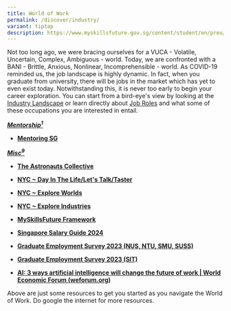 ```yaml
---
title: World of Work
permalink: /discover/industry/
variant: tiptap
description: https://www.myskillsfuture.gov.sg/content/student/en/preu/world-of-work/industry-landscape.html
---
```

<p>Not too long ago, we were bracing ourselves for a VUCA - Volatile, Uncertain,
Complex, Ambiguous - world. Today, we are confronted with a BANI - Brittle,
Anxious, Nonlinear, Incomprehensible - world. As COVID-19 reminded us,
the job landscape is highly dynamic. In fact, when you graduate from university,
there will be jobs in the market which has yet to even exist today. Notwithstanding
this, it is never too early to begin your career exploration. You can start
from a bird-eye's view by looking at the <a href="https://www.myskillsfuture.gov.sg/content/student/en/preu/world-of-work/industry-landscape.html" rel="noopener noreferrer nofollow" target="_blank">Industry Landscape</a> or
learn directly about <a href="https://www.myskillsfuture.gov.sg/content/student/en/secondary/world-of-work/occupation.html" rel="noopener noreferrer nofollow" target="_blank">Job Roles</a> and
what some of these occupations you are interested in entail.</p>
<p></p>
<p><strong><em><u>Mentorship<sup>1</sup></u></em></strong>
</p>
<ul data-tight="true" class="tight">
<li>
<p><strong><a href="https://mentoring.sg/mentoring-programmes" rel="noopener noreferrer nofollow" target="_blank">Mentoring SG</a></strong>
</p>
</li>
</ul>
<p><strong><em><u>Misc<sup>9</sup></u></em></strong>
</p>
<ul data-tight="true" class="tight">
<li>
<p><strong><a href="https://www.hellotac.org/" rel="noopener noreferrer nofollow" target="_blank">The Astronauts Collective</a></strong>
</p>
</li>
<li>
<p><strong><a href="https://www.nyc.gov.sg/omw/dayinthelife" rel="noopener noreferrer nofollow" target="_blank">NYC ~ Day In The Life/Let's Talk/Taster</a></strong>
</p>
</li>
<li>
<p><strong><a href="https://discover.nyc.gov.sg/omw/Explore-Worlds" rel="noopener noreferrer nofollow" target="_blank">NYC ~ Explore Worlds</a></strong>
</p>
</li>
<li>
<p><strong><a href="https://discover.nyc.gov.sg/omw/Explore-Industries" rel="noopener noreferrer nofollow" target="_blank">NYC ~ Explore Industries</a></strong>
</p>
</li>
<li>
<p><strong><a href="https://www.skillsfuture.gov.sg/skills-framework" rel="noopener noreferrer nofollow" target="_blank">MySkillsFuture Framework</a></strong>
</p>
</li>
<li>
<p><strong><a href="https://content.mycareersfuture.gov.sg/singapore-salary-guide-bold-projections-cautious-approaches/" rel="noopener noreferrer nofollow" target="_blank">Singapore Salary Guide 2024</a></strong>
</p>
</li>
<li>
<p><strong><a href="https://www.moe.gov.sg/-/media/files/post-secondary/ges-2023/joint-web-publication-4-aus-ges2023.pdf" rel="noopener noreferrer nofollow" target="_blank">Graduate Employment Survey 2023 (NUS, NTU, SMU, SUSS)</a></strong>
</p>
</li>
<li>
<p><strong><a href="https://www.moe.gov.sg/-/media/files/post-secondary/ges-2023/web-publication-sit-ges-2023.pdf" rel="noopener nofollow" target="_blank">Graduate Employment Survey 2023 (SIT)</a></strong>
</p>
</li>
<li>
<p><strong><a href="https://www.weforum.org/agenda/2023/08/ai-artificial-intelligence-changing-the-future-of-work-jobs/" rel="noopener noreferrer nofollow" target="_blank">AI: 3 ways artificial intelligence will change the future of work | World Economic Forum (weforum.org)</a></strong>
</p>
<p></p>
</li>
</ul>
<p>Above are just some resources to get you started as you navigate the World
of Work. Do google the internet for more resources.</p>
<p></p>
<p></p>